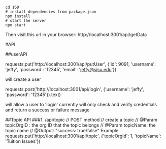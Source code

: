 
    cd 160
    # install dependencies from package.json
    npm install
    # start the server
    npm start

Then visit this url in your browser: http://localhost:3001/api/getData



#API

##userAPI

requests.put('http://localhost:3001/api/putUser', {'id': 9091, 'username': 'jeffy', 'password': '12345', 'email': 'jeffy@sjsu.edu'})

will create a user

requests.post('http://localhost:3001/api/login', {'username': 'jeffy', 'password': '12345'}).text)

will allow a user to 'login' currently will only check and verify credentials and return a success or failure message 

##Topic API
###1. /api/topic
// POST method
// create a topic 
// @Param topicOrgID : the org ID that the topic belongs
// @Param topicName:  the topic name
// @Output: "success: true/false"
Example
requests.put('http://localhost:3001/api/topic', {'topicOrgId': 1, 'topicName': 'Tuition Issues'})
